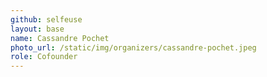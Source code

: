 ```yaml
---
github: selfeuse
layout: base
name: Cassandre Pochet
photo_url: /static/img/organizers/cassandre-pochet.jpeg
role: Cofounder
---
```

